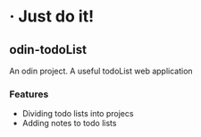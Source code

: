 # · Just do it!
## odin-todoList
An odin project. A useful todoList web application
### Features
- Dividing todo lists into projecs
- Adding notes to todo lists
